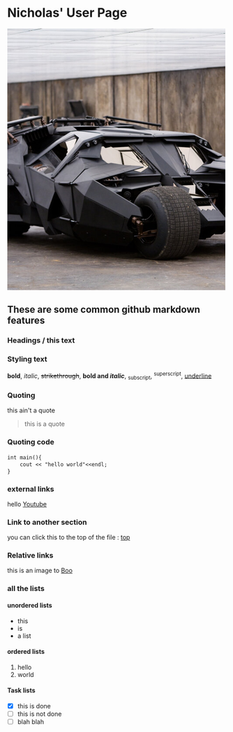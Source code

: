 # Nicholas' User Page
![nolan's batmobile](images/image.jpg)
## These are some common github markdown features
### Headings / this text
### Styling text
**bold**, *italic*, ~~strikethrough~~, **bold and _italic_**, <sub> subscript</sub>, <sup> superscript</sup>, <ins> underline</ins>

### Quoting
this ain't a quote
> this is a quote

### Quoting code
```
int main(){
    cout << "hello world"<<endl;
}
```

### external links
hello [Youtube](https://youtube.com/)

### Link to another section
you can click this to the top of the file : [top](#nicholas-user-page)


### Relative links
this is an image to [Boo](images/Image%20from%20Google%20Search.jpg)

### all the lists
#### unordered lists
- this
- is
- a list

#### ordered lists
1. hello
2. world

#### Task lists
- [x]  this is done
- [ ]  this is not done
- [ ]  blah blah